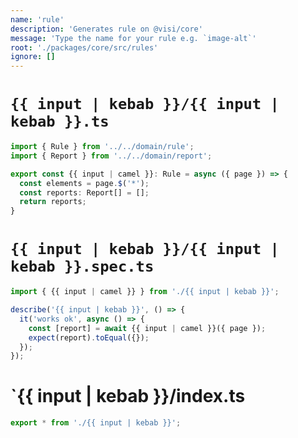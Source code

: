 ```yaml
---
name: 'rule'
description: 'Generates rule on @visi/core'
message: 'Type the name for your rule e.g. `image-alt`'
root: './packages/core/src/rules'
ignore: []
---
```


# `{{ input | kebab }}/{{ input | kebab }}.ts`

```ts
import { Rule } from '../../domain/rule';
import { Report } from '../../domain/report';

export const {{ input | camel }}: Rule = async ({ page }) => {
  const elements = page.$('*');
  const reports: Report[] = [];
  return reports;
}

```

# `{{ input | kebab }}/{{ input | kebab }}.spec.ts`

```ts
import { {{ input | camel }} } from './{{ input | kebab }}';

describe('{{ input | kebab }}', () => {
  it('works ok', async () => {
    const [report] = await {{ input | camel }}({ page });
    expect(report).toEqual({});
  });
});

```

# `{{ input | kebab }}/index.ts

```ts
export * from './{{ input | kebab }}';

```

